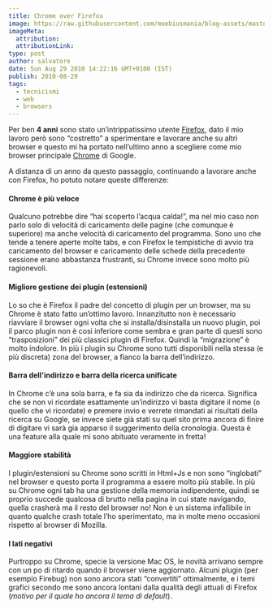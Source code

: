```yaml
---
title: Chrome over Firefox
image: https://raw.githubusercontent.com/moebiusmania/blog-assets/master/images/2010/chrome_vs_firefox.jpg
imageMeta:
  attribution:
  attributionLink:
type: post
author: salvatore
date: Sun Aug 29 2010 14:22:16 GMT+0100 (IST)
publish: 2010-08-29
tags:
  - tecnicismi
  - web
  - browsers
---
```


Per ben **4 anni** sono stato un’intrippatissimo utente [Firefox](https://www.mozilla.org/it/firefox/new/), dato il mio lavoro però sono “costretto” a sperimentare e lavorare anche su altri browser e questo mi ha portato nell’ultimo anno a scegliere come mio browser principale [Chrome](https://www.google.it/chrome/browser/desktop/) di Google.

<!-- more -->

A distanza di un anno da questo passaggio, continuando a lavorare anche con Firefox, ho potuto notare queste differenze:

#### Chrome è più veloce
Qualcuno potrebbe dire “hai scoperto l’acqua calda!”, ma nel mio caso non parlo solo di velocità di caricamento delle pagine (che comunque è superiore) ma anche velocità di caricamento del programma. Sono uno che tende a tenere aperte molte tabs, e con Firefox le tempistiche di avvio tra caricamento del browser e caricamento delle schede della precedente sessione erano abbastanza frustranti, su Chrome invece sono molto più ragionevoli.

#### Migliore gestione dei plugin (estensioni)
Lo so che è Firefox il padre del concetto di plugin per un browser, ma su Chrome è stato fatto un’ottimo lavoro. Innanzitutto non è necessario riavviare il browser ogni volta che si installa/disinstalla un nuovo plugin, poi il parco plugin non è cosi inferiore come sembra e gran parte di questi sono “trasposizioni” dei più classici plugin di Firefox. Quindi la “migrazione” è molto indolore. In più i plugin su Chrome sono tutti disponibili nella stessa (e più discreta) zona del browser, a fianco la barra dell’indirizzo.

#### Barra dell'indirizzo e barra della ricerca unificate
In Chrome c’è una sola barra, e fa sia da indirizzo che da ricerca. Significa che se non vi ricordate esattamente un’indirizzo vi basta digitare il nome (o quello che vi ricordate) e premere invio e verrete rimandati ai risultati della ricerca su Google, se invece siete già stati su quel sito prima ancora di finire di digitare vi sarà gia apparso il suggerimento della cronologia. Questa è una feature alla quale mi sono abituato veramente in fretta!

#### Maggiore stabilità
I plugin/estensioni su Chrome sono scritti in Html+Js e non sono “inglobati” nel browser e questo porta il programma a essere molto più stabile. In più su Chrome ogni tab ha una gestione della memoria indipendente, quindi se proprio succede qualcosa di brutto nella pagina in cui state navigando, quella crasherà ma il resto del browser no! Non è un sistema infallibile in quanto qualche crash totale l’ho sperimentato, ma in molte meno occasioni rispetto al browser di Mozilla.

#### I lati negativi
Purtroppo su Chrome, specie la versione Mac OS, le novità arrivano sempre con un po di ritardo quando il browser viene aggiornato. Alcuni plugin (per esempio Firebug) non sono ancora stati “convertiti” ottimalmente, e i temi grafici secondo me sono ancora lontani dalla qualità degli attuali di Firefox (*motivo per il quale ho ancora il tema di default*).
